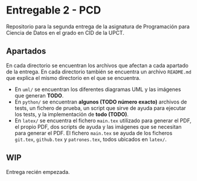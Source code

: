 # Entregable 2 - PCD

Repositorio para la segunda entrega de la asignatura de Programación para Ciencia de Datos en el grado en CID de la UPCT.

## Apartados

En cada directorio se encuentran los archivos que afectan a cada apartado de la entrega. En cada directorio también se encuentra un archivo `README.md` que explica el mismo directorio en el que se encuentra.

- En `uml/` se encuentran los diferentes diagramas UML y las imágenes que generan **TODO**.
- En `python/` se encuentran **algunos (TODO número exacto)** archivos de tests, un fichero de prueba, un script que sirve de ayuda para ejecutar los tests, y la implementación de **todo (TODO)**.
- En `latex/` se encuentra el fichero `main.tex` utilizado para generar el PDF, el propio PDF, dos scripts de ayuda y las imágenes que se necesitan para generar el PDF. El fichero `main.tex` se ayuda de los ficheros `git.tex`, `github.tex` y `patrones.tex`, todos ubicados en `latex/`.

## WIP

Entrega recién empezada.
